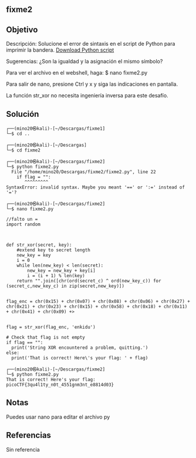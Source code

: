 ## fixme2
## Objetivo 
Descripción:
Solucione el error de sintaxis en el script de Python para imprimir la bandera.
[Download Python script](https://artifacts.picoctf.net/c/65/fixme2.py)

Sugerencias:
¿Son la igualdad y la asignación el mismo símbolo?

Para ver el archivo en el webshell, haga: $ nano fixme2.py

Para salir de nano, presione Ctrl y x y siga las indicaciones en pantalla.

La función str_xor no necesita ingeniería inversa para este desafío.

## Solución 
``` shell
┌──(mino20㉿kali)-[~/Descargas/fixme1]
└─$ cd ..              
                                                                                                                                                                       
┌──(mino20㉿kali)-[~/Descargas]
└─$ cd fixme2 
                                                                                                                                                                       
┌──(mino20㉿kali)-[~/Descargas/fixme2]
└─$ python fixme2.py
  File "/home/mino20/Descargas/fixme2/fixme2.py", line 22
    if flag = "":
       ^^^^^^^^^
SyntaxError: invalid syntax. Maybe you meant '==' or ':=' instead of '='?
                                                                                                                                                                       
┌──(mino20㉿kali)-[~/Descargas/fixme2]
└─$ nano fixme2.py

//falto un =
import random



def str_xor(secret, key):
    #extend key to secret length
    new_key = key
    i = 0
    while len(new_key) < len(secret):
        new_key = new_key + key[i]
        i = (i + 1) % len(key)        
    return "".join([chr(ord(secret_c) ^ ord(new_key_c)) for (secret_c,new_key_c) in zip(secret,new_key)])


flag_enc = chr(0x15) + chr(0x07) + chr(0x08) + chr(0x06) + chr(0x27) + chr(0x21) + chr(0x23) + chr(0x15) + chr(0x58) + chr(0x18) + chr(0x11) + chr(0x41) + chr(0x09) +>

  
flag = str_xor(flag_enc, 'enkidu')

# Check that flag is not empty
if flag == "":
  print('String XOR encountered a problem, quitting.')
else:
  print('That is correct! Here\'s your flag: ' + flag)
                                                                                                                                                                       
┌──(mino20㉿kali)-[~/Descargas/fixme2]
└─$ python fixme2.py
That is correct! Here's your flag: picoCTF{3qu4l1ty_n0t_4551gnm3nt_e8814d03}

```

## Notas
Puedes usar nano para editar el archivo py

## Referencias
Sin referencia